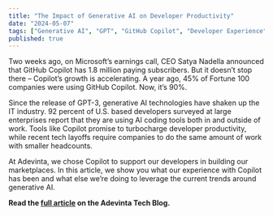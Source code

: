 ```yaml
---
title: "The Impact of Generative AI on Developer Productivity"
date: "2024-05-07"
tags: ["Generative AI", "GPT", "GitHub Copilot", "Developer Experience", "Developer Productivity", "Surveys"]
published: true
---
```


Two weeks ago, on Microsoft’s earnings call, CEO Satya Nadella announced that GitHub Copilot has 1.8 million paying subscribers. But it doesn’t stop there – Copilot’s growth is accelerating. A year ago, 45% of Fortune 100 companies were using GitHub Copilot. Now, it’s 90%.

Since the release of GPT-3, generative AI technologies have shaken up the IT industry. 92 percent of U.S. based developers surveyed at large enterprises report that they are using AI coding tools both in and outside of work. Tools like Copilot promise to turbocharge developer productivity, while recent tech layoffs require companies to do the same amount of work with smaller headcounts.

At Adevinta, we chose Copilot to support our developers in building our marketplaces. In this article, we show you what our experience with Copilot has been and what else we’re doing to leverage the current trends around generative AI.

**Read the [full article](https://medium.com/adevinta-tech-blog/measuring-the-impact-of-generative-ai-on-developer-productivity-928b3cbfcc24) on the Adevinta Tech Blog.**